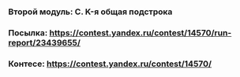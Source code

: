 ### Второй модуль: C. K-я общая подстрока
### Посылка: https://contest.yandex.ru/contest/14570/run-report/23439655/
### Контесе: https://contest.yandex.ru/contest/14570/